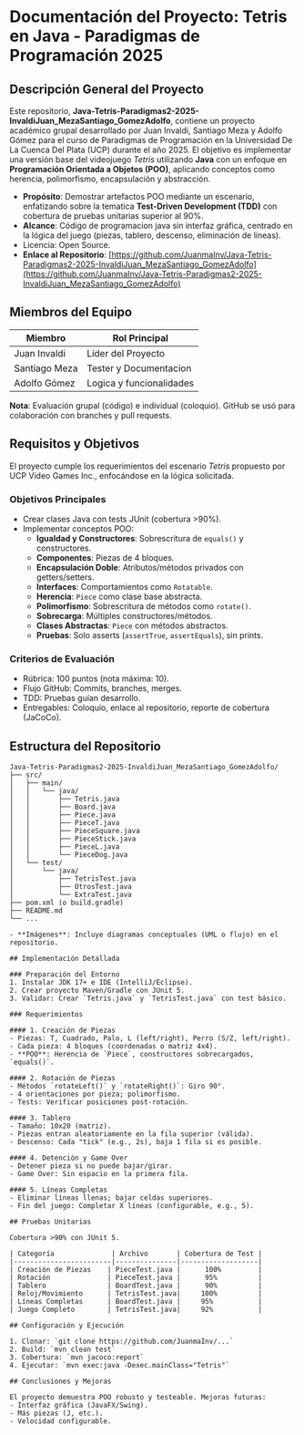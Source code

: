 # Documentación del Proyecto: Tetris en Java - Paradigmas de Programación 2025

## Descripción General del Proyecto

Este repositorio, **Java-Tetris-Paradigmas2-2025-InvaldiJuan_MezaSantiago_GomezAdolfo**, contiene un proyecto académico grupal desarrollado por Juan Invaldi, Santiago Meza y Adolfo Gómez para el curso de Paradigmas de Programación en la Universidad De La Cuenca Del Plata (UCP) durante el año 2025. El objetivo es implementar una versión base del videojuego *Tetris* utilizando **Java** con un enfoque en **Programación Orientada a Objetos (POO)**, aplicando conceptos como herencia, polimorfismo, encapsulación y abstracción.

- **Propósito**: Demostrar artefactos POO mediante un escenario, enfatizando sobre la tematica **Test-Driven Development (TDD)** con cobertura de pruebas unitarias superior al 90%.
- **Alcance**: Código de programacion java sin interfaz gráfica, centrado en la lógica del juego (piezas, tablero, descenso, eliminación de líneas).
- Licencia: Open Source.
- **Enlace al Repositorio**: [https://github.com/JuanmaInv/Java-Tetris-Paradigmas2-2025-InvaldiJuan_MezaSantiago_GomezAdolfo](https://github.com/JuanmaInv/Java-Tetris-Paradigmas2-2025-InvaldiJuan_MezaSantiago_GomezAdolfo)

## Miembros del Equipo

| Miembro          | Rol Principal    |
|------------------|------------------|
| Juan Invaldi    | Líder del Proyecto|
| Santiago Meza   | Tester y Documentacion |
| Adolfo Gómez    | Logica y funcionalidades |

**Nota**: Evaluación grupal (código) e individual (coloquio). GitHub se usó para colaboración con branches y pull requests.

## Requisitos y Objetivos

El proyecto cumple los requerimientos del escenario *Tetris* propuesto por UCP Video Games Inc., enfocándose en la lógica solicitada.

### Objetivos Principales
- Crear clases Java con tests JUnit (cobertura >90%).
- Implementar conceptos POO:
  - **Igualdad y Constructores**: Sobrescritura de `equals()` y constructores.
  - **Componentes**: Piezas de 4 bloques.
  - **Encapsulación Doble**: Atributos/métodos privados con getters/setters.
  - **Interfaces**: Comportamientos como `Rotatable`.
  - **Herencia**: `Piece` como clase base abstracta.
  - **Polimorfismo**: Sobrescritura de métodos como `rotate()`.
  - **Sobrecarga**: Múltiples constructores/métodos.
  - **Clases Abstractas**: `Piece` con métodos abstractos.
  - **Pruebas**: Solo asserts (`assertTrue`, `assertEquals`), sin prints.

### Criterios de Evaluación
- Rúbrica: 100 puntos (nota máxima: 10).
- Flujo GitHub: Commits, branches, merges.
- TDD: Pruebas guían desarrollo.
- Entregables: Coloquio, enlace al repositorio, reporte de cobertura (JaCoCo).

## Estructura del Repositorio

```
Java-Tetris-Paradigmas2-2025-InvaldiJuan_MezaSantiago_GomezAdolfo/
├── src/
│   ├── main/
│   │   └── java/
│   │       ├── Tetris.java
│   │       ├── Board.java
│   │       ├── Piece.java
│   │       ├── PieceT.java
│   │       ├── PieceSquare.java
│   │       ├── PieceStick.java
│   │       ├── PieceL.java
│   │       └── PieceDog.java
│   └── test/
│       └── java/
│           ├── TetrisTest.java
│           ├── OtrosTest.java
│           └── ExtraTest.java
├── pom.xml (o build.gradle)
├── README.md
└── ...

- **Imágenes**: Incluye diagramas conceptuales (UML o flujo) en el repositorio.

## Implementación Detallada

### Preparación del Entorno
1. Instalar JDK 17+ e IDE (IntelliJ/Eclipse).
2. Crear proyecto Maven/Gradle con JUnit 5.
3. Validar: Crear `Tetris.java` y `TetrisTest.java` con test básico.

### Requerimientos

#### 1. Creación de Piezas
- Piezas: T, Cuadrado, Palo, L (left/right), Perro (S/Z, left/right).
- Cada pieza: 4 bloques (coordenadas o matriz 4x4).
- **POO**: Herencia de `Piece`, constructores sobrecargados, `equals()`.

#### 2. Rotación de Piezas
- Métodos `rotateLeft()` y `rotateRight()`: Giro 90°.
- 4 orientaciones por pieza; polimorfismo.
- Tests: Verificar posiciones post-rotación.

#### 3. Tablero
- Tamaño: 10x20 (matriz).
- Piezas entran aleatoriamente en la fila superior (válida).
- Descenso: Cada "tick" (e.g., 2s), baja 1 fila si es posible.

#### 4. Detención y Game Over
- Detener pieza si no puede bajar/girar.
- Game Over: Sin espacio en la primera fila.

#### 5. Líneas Completas
- Eliminar líneas llenas; bajar celdas superiores.
- Fin del juego: Completar X líneas (configurable, e.g., 5).

## Pruebas Unitarias

Cobertura >90% con JUnit 5.

| Categoría              | Archivo       | Cobertura de Test |
|------------------------|---------------|-------------------|
| Creación de Piezas    | PieceTest.java |      100%         |
| Rotación              | PieceTest.java |      95%          |
| Tablero               | BoardTest.java |      90%          |
| Reloj/Movimiento      | TetrisTest.java|     100%          |
| Líneas Completas      | BoardTest.java |     95%           |
| Juego Completo        | TetrisTest.java|     92%           |

## Configuración y Ejecución

1. Clonar: `git clone https://github.com/JuanmaInv/...`
2. Build: `mvn clean test`
3. Cobertura: `mvn jacoco:report`
4. Ejecutar: `mvn exec:java -Dexec.mainClass="Tetris"`

## Conclusiones y Mejoras

El proyecto demuestra POO robusto y testeable. Mejoras futuras:
- Interfaz gráfica (JavaFX/Swing).
- Más piezas (J, etc.).
- Velocidad configurable.
